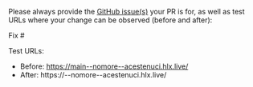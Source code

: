 Please always provide the [GitHub issue(s)](../issues) your PR is for, as well as test URLs where your change can be observed (before and after):

Fix #<gh-issue-id>

Test URLs:
- Before: https://main--nomore--acestenuci.hlx.live/
- After: https://<branch>--nomore--acestenuci.hlx.live/
